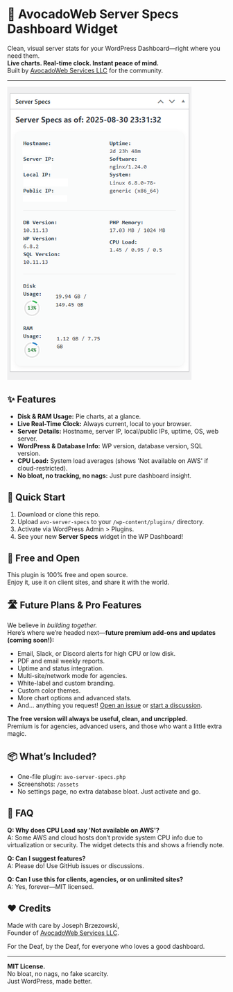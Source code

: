 # 🥑 AvocadoWeb Server Specs Dashboard Widget

Clean, visual server stats for your WordPress Dashboard—right where you need them.  
**Live charts. Real-time clock. Instant peace of mind.**  
Built by [AvocadoWeb Services LLC](https://avocadoweb.net) for the community.

---

![screenshot](server-specs.png)

## ✨ Features

- **Disk & RAM Usage:** Pie charts, at a glance.
- **Live Real-Time Clock:** Always current, local to your browser.
- **Server Details:** Hostname, server IP, local/public IPs, uptime, OS, web server.
- **WordPress & Database Info:** WP version, database version, SQL version.
- **CPU Load:** System load averages (shows 'Not available on AWS' if cloud-restricted).
- **No bloat, no tracking, no nags:** Just pure dashboard insight.

## 🚀 Quick Start

1. Download or clone this repo.
2. Upload `avo-server-specs` to your `/wp-content/plugins/` directory.
3. Activate via WordPress Admin > Plugins.
4. See your new **Server Specs** widget in the WP Dashboard!

## 🙌 Free and Open

This plugin is 100% free and open source.  
Enjoy it, use it on client sites, and share it with the world.

## 🛣️ Future Plans & Pro Features

We believe in *building together.*  
Here’s where we’re headed next—**future premium add-ons and updates (coming soon!):**

- Email, Slack, or Discord alerts for high CPU or low disk.
- PDF and email weekly reports.
- Uptime and status integration.
- Multi-site/network mode for agencies.
- White-label and custom branding.
- Custom color themes.
- More chart options and advanced stats.
- And… anything you request! [Open an issue](https://github.com/avocadowebservices/avo-server-specs/issues) or [start a discussion](https://github.com/avocadowebservices/avo-server-specs/discussions).

**The free version will always be useful, clean, and uncrippled.**  
Premium is for agencies, advanced users, and those who want a little extra magic.

## 📦 What’s Included?

- One-file plugin: `avo-server-specs.php`
- Screenshots: `/assets`
- No settings page, no extra database bloat. Just activate and go.

## 🙋 FAQ

**Q: Why does CPU Load say 'Not available on AWS'?**  
A: Some AWS and cloud hosts don’t provide system CPU info due to virtualization or security. The widget detects this and shows a friendly note.

**Q: Can I suggest features?**  
A: Please do! Use GitHub issues or discussions.

**Q: Can I use this for clients, agencies, or on unlimited sites?**  
A: Yes, forever—MIT licensed.

## ❤️ Credits

Made with care by Joseph Brzezowski,  
Founder of [AvocadoWeb Services LLC](https://avocadoweb.net).

For the Deaf, by the Deaf, for everyone who loves a good dashboard.

---

**MIT License.**  
No bloat, no nags, no fake scarcity.  
Just WordPress, made better.

